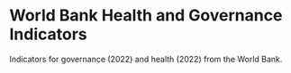 # World Bank Health and Governance Indicators
Indicators for governance (2022) and health (2022) from the World Bank.
